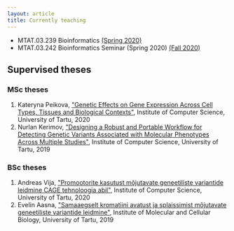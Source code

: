 ```yaml
---
layout: article
title: Currently teaching
---
```


 * MTAT.03.239 Bioinformatics [(Spring 2020)](https://courses.cs.ut.ee/2020/bioinfo/spring)
 * MTAT.03.242 Bioinformatics Seminar (Spring 2020) [(Fall 2020)](https://courses.cs.ut.ee/2020/bioseminar/fall)

## Supervised theses

### MSc theses
1. Kateryna Peikova, ["Genetic Effects on Gene Expression Across Cell Types, Tissues and Biological Contexts"](https://comserv.cs.ut.ee/home/files/Peikova_ComputerScience_2020.pdf?study=ATILoputoo&reference=2B0079C2091C9C59A1AD05A1B713F8AEC0F38804), Institute of Computer Science, University of Tartu, 2020
1. Nurlan Kerimov, ["Designing a Robust and Portable Workflow for Detecting Genetic Variants Associated with Molecular Phenotypes Across Multiple Studies"](https://dspace.ut.ee/handle/10062/66408), Institute of Computer Science, University of Tartu, 2019

### BSc theses
1. Andreas Vija, ["Promootorite kasutust mõjutavate geneetiliste variantide leidmine CAGE tehnoloogia abil"](https://comserv.cs.ut.ee/home/files/Vija_Informaatika_2020.pdf?study=ATILoputoo&reference=896868ECF88B06EECA962F79D31E6BDA6713947F), Institute of Computer Science, University of Tartu, 2020
1. Evelin Aasna, ["Samaaegselt kromatiini avatust ja splaissimist mõjutavate geneetiliste variantide leidmine"](https://dspace.ut.ee/handle/10062/66518), Institute of Molecular and Cellular Biology, University of Tartu, 2019